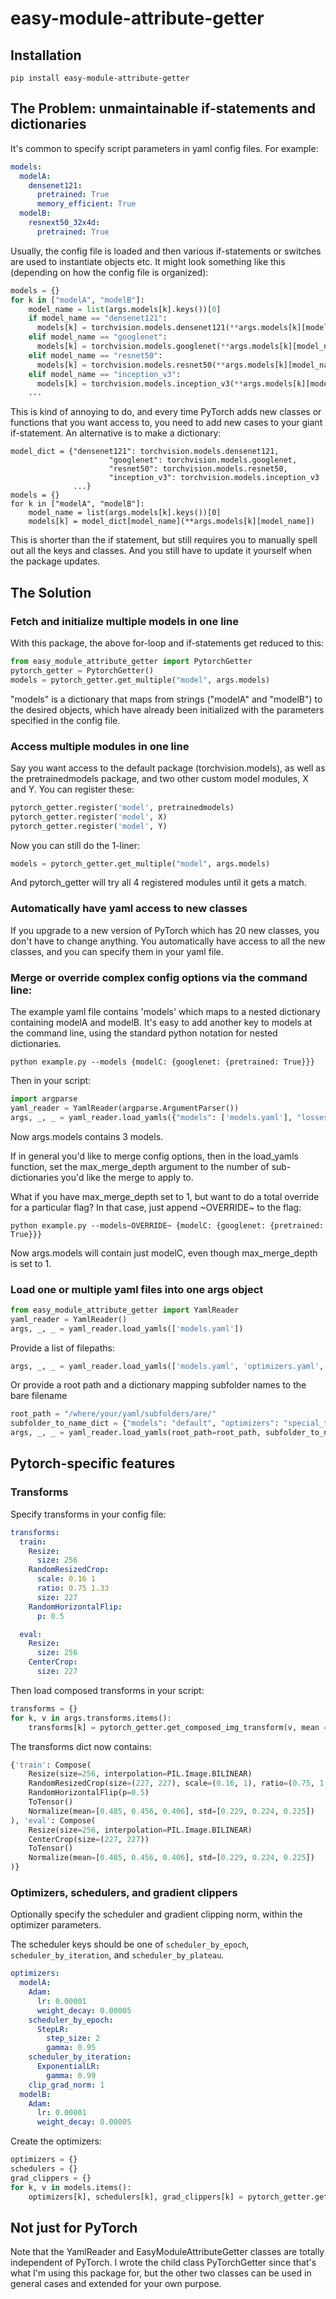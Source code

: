 # easy-module-attribute-getter

## Installation
```
pip install easy-module-attribute-getter
```

## The Problem: unmaintainable if-statements and dictionaries
It's common to specify script parameters in yaml config files. For example:
```yaml
models:
  modelA:
    densenet121:
      pretrained: True
      memory_efficient: True
  modelB:
    resnext50_32x4d:
      pretrained: True
```
Usually, the config file is loaded and then various if-statements or switches are used to instantiate objects etc. It might look something like this (depending on how the config file is organized):
```python
models = {}
for k in ["modelA", "modelB"]:
	model_name = list(args.models[k].keys())[0]
	if model_name == "densenet121":
	  models[k] = torchvision.models.densenet121(**args.models[k][model_name])
	elif model_name == "googlenet":
	  models[k] = torchvision.models.googlenet(**args.models[k][model_name])
	elif model_name == "resnet50":
	  models[k] = torchvision.models.resnet50(**args.models[k][model_name])
	elif model_name == "inception_v3":
	  models[k] = torchvision.models.inception_v3(**args.models[k][model_name])
	...
```
This is kind of annoying to do, and every time PyTorch adds new classes or functions that you want access to, you need to add new cases to your giant if-statement. An alternative is to make a dictionary:
```
model_dict = {"densenet121": torchvision.models.densenet121,
                      "googlenet": torchvision.models.googlenet,
                      "resnet50": torchvision.models.resnet50,
                      "inception_v3": torchvision.models.inception_v3
		      ...}
models = {}
for k in ["modelA", "modelB"]:
	model_name = list(args.models[k].keys())[0]
	models[k] = model_dict[model_name](**args.models[k][model_name])
```
This is shorter than the if statement, but still requires you to manually spell out all the keys and classes. And you still have to update it yourself when the package updates.

## The Solution
### Fetch and initialize multiple models in one line
With this package, the above for-loop and if-statements get reduced to this:
```python
from easy_module_attribute_getter import PytorchGetter
pytorch_getter = PytorchGetter()
models = pytorch_getter.get_multiple("model", args.models)
```
"models" is a dictionary that maps from strings ("modelA" and "modelB") to the desired objects, which have already been initialized with the parameters specified in the config file.

### Access multiple modules in one line
Say you want access to the default package (torchvision.models), as well as the pretrainedmodels package, and two other custom model modules, X and Y. You can register these:
```python
pytorch_getter.register('model', pretrainedmodels) 
pytorch_getter.register('model', X)
pytorch_getter.register('model', Y)
```
Now you can still do the 1-liner:
```python
models = pytorch_getter.get_multiple("model", args.models)
```
And pytorch_getter will try all 4 registered modules until it gets a match.

### Automatically have yaml access to new classes
If you upgrade to a new version of PyTorch which has 20 new classes, you don't have to change anything. You automatically have access to all the new classes, and you can specify them in your yaml file.

### Merge or override complex config options via the command line:
The example yaml file contains 'models' which maps to a nested dictionary containing modelA and modelB. It's easy to add another key to models at the command line, using the standard python notation for nested dictionaries.
```
python example.py --models {modelC: {googlenet: {pretrained: True}}}
```
Then in your script:
```python
import argparse
yaml_reader = YamlReader(argparse.ArgumentParser())
args, _, _ = yaml_reader.load_yamls({"models": ['models.yaml'], "losses": ['losses.yaml']}, max_merge_depth=float('inf'))
```
Now args.models contains 3 models.

If in general you'd like to merge config options, then in the load_yamls function, set the max_merge_depth argument to the number of sub-dictionaries you'd like the merge to apply to. 

What if you have max_merge_depth set to 1, but want to do a total override for a particular flag? In that case, just append \~OVERRIDE\~ to the flag:
```
python example.py --models~OVERRIDE~ {modelC: {googlenet: {pretrained: True}}}
```
Now args.models will contain just modelC, even though max_merge_depth is set to 1. 

### Load one or multiple yaml files into one args object
```python
from easy_module_attribute_getter import YamlReader
yaml_reader = YamlReader()
args, _, _ = yaml_reader.load_yamls(['models.yaml'])
```
Provide a list of filepaths:
```python
args, _, _ = yaml_reader.load_yamls(['models.yaml', 'optimizers.yaml', 'transforms.yaml'])
```
Or provide a root path and a dictionary mapping subfolder names to the bare filename
```python
root_path = "/where/your/yaml/subfolders/are/"
subfolder_to_name_dict = {"models": "default", "optimizers": "special_trial", "transforms": "blah"}
args, _, _ = yaml_reader.load_yamls(root_path=root_path, subfolder_to_name_dict=subfolder_to_name_dict)
```

## Pytorch-specific features
### Transforms
Specify transforms in your config file:
```yaml
transforms:
  train:
    Resize:
      size: 256
    RandomResizedCrop:
      scale: 0.16 1
      ratio: 0.75 1.33
      size: 227
    RandomHorizontalFlip:
      p: 0.5

  eval:
    Resize:
      size: 256
    CenterCrop:
      size: 227
```
Then load composed transforms in your script:
```python
transforms = {}
for k, v in args.transforms.items():
    transforms[k] = pytorch_getter.get_composed_img_transform(v, mean = [0.485, 0.456, 0.406], std = [0.229, 0.224, 0.225])
```
The transforms dict now contains:
```python
{'train': Compose(
    Resize(size=256, interpolation=PIL.Image.BILINEAR)
    RandomResizedCrop(size=(227, 227), scale=(0.16, 1), ratio=(0.75, 1.33), interpolation=PIL.Image.BILINEAR)
    RandomHorizontalFlip(p=0.5)
    ToTensor()
    Normalize(mean=[0.485, 0.456, 0.406], std=[0.229, 0.224, 0.225])
), 'eval': Compose(
    Resize(size=256, interpolation=PIL.Image.BILINEAR)
    CenterCrop(size=(227, 227))
    ToTensor()
    Normalize(mean=[0.485, 0.456, 0.406], std=[0.229, 0.224, 0.225])
)}
```


### Optimizers, schedulers, and gradient clippers
Optionally specify the scheduler and gradient clipping norm, within the optimizer parameters.

The scheduler keys should be one of ```scheduler_by_epoch```, ```scheduler_by_iteration```, and ```scheduler_by_plateau```.

```yaml
optimizers:
  modelA:
    Adam:
      lr: 0.00001
      weight_decay: 0.00005
    scheduler_by_epoch:
      StepLR:
        step_size: 2
        gamma: 0.95
    scheduler_by_iteration:
      ExponentialLR:
        gamma: 0.99
    clip_grad_norm: 1
  modelB:
    Adam:
      lr: 0.00001
      weight_decay: 0.00005
```
Create the optimizers:
```python
optimizers = {}
schedulers = {}
grad_clippers = {}
for k, v in models.items():
	optimizers[k], schedulers[k], grad_clippers[k] = pytorch_getter.get_optimizer(v, yaml_dict=args.optimizers[k])
```

## Not just for PyTorch
Note that the YamlReader and EasyModuleAttributeGetter classes are totally independent of PyTorch. I wrote the child class PyTorchGetter since that's what I'm using this package for, but the other two classes can be used in general cases and extended for your own purpose.
